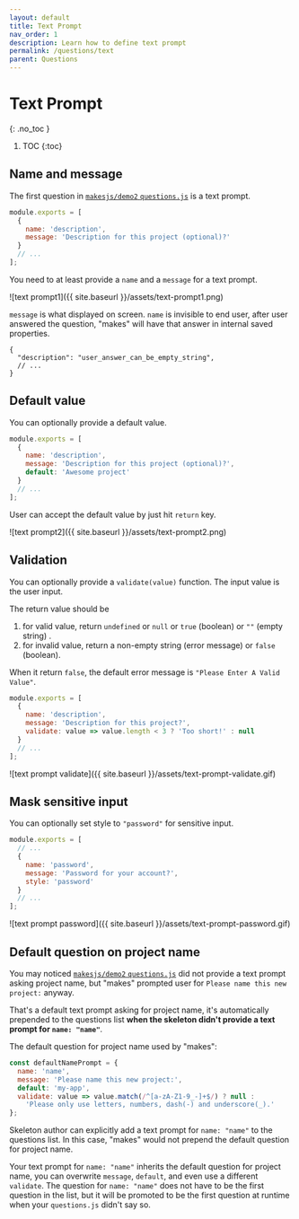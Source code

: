 ```yaml
---
layout: default
title: Text Prompt
nav_order: 1
description: Learn how to define text prompt
permalink: /questions/text
parent: Questions
---
```


# Text Prompt
{: .no_toc }

1. TOC
{:toc}

## Name and message

The first question in [`makesjs/demo2` `questions.js`](https://github.com/makesjs/demo2/blob/master/questions.js) is a text prompt.

```js
module.exports = [
  {
    name: 'description',
    message: 'Description for this project (optional)?'
  }
  // ...
];
```

You need to at least provide a `name` and a `message` for a text prompt.

![text prompt1]({{ site.baseurl }}/assets/text-prompt1.png)

`message` is what displayed on screen. `name` is invisible to end user, after user answered the question, "makes" will have that answer in internal saved properties.

```
{
  "description": "user_answer_can_be_empty_string",
  // ...
}
```

## Default value

You can optionally provide a default value.

```js
module.exports = [
  {
    name: 'description',
    message: 'Description for this project (optional)?',
    default: 'Awesome project'
  }
  // ...
];
```

User can accept the default value by just hit `return` key.

![text prompt2]({{ site.baseurl }}/assets/text-prompt2.png)

## Validation

You can optionally provide a `validate(value)` function. The input value is the user input.

The return value should be
1. for valid value, return `undefined` or `null` or `true` (boolean) or `""` (empty string) .
2. for invalid value, return a non-empty string (error message) or `false` (boolean).

When it return `false`, the default error message is `"Please Enter A Valid Value"`.

```js
module.exports = [
  {
    name: 'description',
    message: 'Description for this project?',
    validate: value => value.length < 3 ? 'Too short!' : null
  }
  // ...
];
```

![text prompt validate]({{ site.baseurl }}/assets/text-prompt-validate.gif)

## Mask sensitive input

You can optionally set style to `"password"` for sensitive input.

```js
module.exports = [
  // ...
  {
    name: 'password',
    message: 'Password for your account?',
    style: 'password'
  }
  // ...
];
```

![text prompt password]({{ site.baseurl }}/assets/text-prompt-password.gif)

## Default question on project name

You may noticed [`makesjs/demo2` `questions.js`](https://github.com/makesjs/demo2/blob/master/questions.js) did not provide a text prompt asking project name, but "makes" prompted user for `Please name this new project:` anyway.

That's a default text prompt asking for project name, it's automatically prepended to the questions list **when the skeleton didn't provide a text prompt for `name: "name"`**.

The default question for project name used by "makes":

```js
const defaultNamePrompt = {
  name: 'name',
  message: 'Please name this new project:',
  default: 'my-app',
  validate: value => value.match(/^[a-zA-Z1-9_-]+$/) ? null :
    'Please only use letters, numbers, dash(-) and underscore(_).'
};
```

Skeleton author can explicitly add a text prompt for `name: "name"` to the questions list. In this case, "makes" would not prepend the default question for project name.

Your text prompt for `name: "name"` inherits the default question for project name, you can overwrite `message`, `default`, and even use a different `validate`. The question for `name: "name"` does not have to be the first question in the list, but it will be promoted to be the first question at runtime when your `questions.js` didn't say so.
